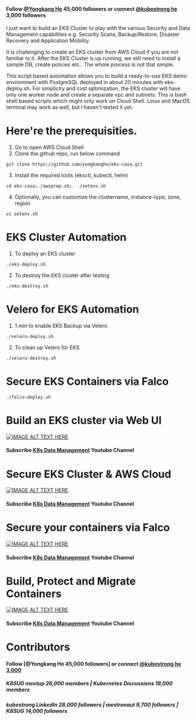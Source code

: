 #### Follow [@Yongkang He](https://linktr.ee/k8sug) 45,000 followers or connect [@kubestrong he](https://linktr.ee/k8sug) 3,000 followers

I just want to build an EKS Cluster to play with the various Security and Data Management capabilities e.g. Security Scans, Backup/Restore, Disaster Recovery and Application Mobility. 

It is challenging to create an EKS cluster from AWS Cloud if you are not familiar to it. After the EKS Cluster is up running, we still need to install a sample DB, create policies etc.. The whole process is not that simple.

This script based automation allows you to build a ready-to-use EKS demo environment with PostgreSQL deployed in about 20 minutes with eks-deploy.sh. For simplicity and cost optimization, the EKS cluster will have only one worker node and create a separate vpc and subnets. This is bash shell based scripts which might only work on Cloud Shell. Linux and MacOS terminal may work as well, but I haven't tested it yet. 


# Here're the prerequisities. 
1. Go to open AWS Cloud Shell
2. Clone the github repo, run below command
````
git clone https://github.com/yongkanghe/eks-casa.git
````
3. Install the required tools (eksctl, kubectl, helm)
````
cd eks-casa;./awsprep.sh;. ./setenv.sh
````
4. Optionally, you can customize the clustername, instance-type, zone, region
````
vi setenv.sh
````

# EKS Cluster Automation 

1. To deploy an EKS cluster
````
./eks-deploy.sh
````

2. To destroy the EKS cluster after testing
````
./eks-destroy.sh
````

# Velero for EKS Automation 

1. 1 min to enable EKS Backup via Velero
````
./velero-deploy.sh
````

2. To clean up Velero for EKS
````
./velero-destroy.sh
````

# Secure EKS Containers via Falco 

````
./falco-deploy.sh
````

# Build an EKS cluster via Web UI
[![IMAGE ALT TEXT HERE](https://img.youtube.com/vi/d0vhf_ggnko/0.jpg)](https://www.youtube.com/watch?v=d0vhf_ggnko)
#### Subscribe [K8s Data Management](https://www.youtube.com/channel/UCm-sw1b23K-scoVSCDo30YQ?sub_confirmation=1) Youtube Channel

# Secure EKS Cluster & AWS Cloud
[![IMAGE ALT TEXT HERE](https://img.youtube.com/vi/Nvxbg4iGbJE/0.jpg)](https://www.youtube.com/watch?v=Nvxbg4iGbJE)
#### Subscribe [K8s Data Management](https://www.youtube.com/channel/UCm-sw1b23K-scoVSCDo30YQ?sub_confirmation=1) Youtube Channel

# Secure your containers via Falco
[![IMAGE ALT TEXT HERE](https://img.youtube.com/vi/v0NtUVUkfmQ/0.jpg)](https://www.youtube.com/watch?v=v0NtUVUkfmQ)
#### Subscribe [K8s Data Management](https://www.youtube.com/channel/UCm-sw1b23K-scoVSCDo30YQ?sub_confirmation=1) Youtube Channel

# Build, Protect and Migrate Containers
[![IMAGE ALT TEXT HERE](https://pbs.twimg.com/media/FK5rsaeXwAIEmtI?format=jpg&name=small)](https://www.youtube.com/channel/UCm-sw1b23K-scoVSCDo30YQ)
#### Subscribe [K8s Data Management](https://www.youtube.com/channel/UCm-sw1b23K-scoVSCDo30YQ?sub_confirmation=1) Youtube Channel

# Contributors

#### Follow [@Yongkang He 45,000 followers] or connect [@kubestrong he 3,000](https://linktr.ee/k8sug)
##### K8SUG meetup 26,000 members | Kubernetes Discussions 19,000 members
##### kubestrong LinkedIn 28,000 followers | awstronaut 9,700 followers | K8SUG 14,000 followers



